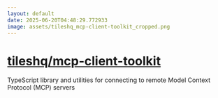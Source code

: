 ```yaml
---
layout: default
date: 2025-06-20T04:48:29.772933
image: assets/tileshq_mcp-client-toolkit_cropped.png
---
```


# [tileshq/mcp-client-toolkit](https://github.com/tileshq/mcp-client-toolkit)

TypeScript library and utilities for connecting to remote Model Context Protocol (MCP) servers
